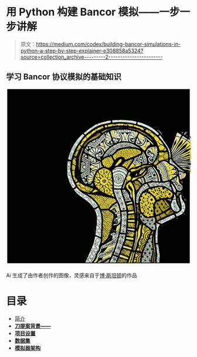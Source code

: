 # 用 Python 构建 Bancor 模拟——一步一步讲解

> 原文：<https://medium.com/codex/building-bancor-simulations-in-python-a-step-by-step-explainer-e308858a5324?source=collection_archive---------2----------------------->

## 学习 Bancor 协议模拟的基础知识

![](img/593c93f7ba0dd09d046142dba468fe54.png)

Ai 生成了由作者创作的图像，灵感来自于[博·斯坦顿](https://www.beaustanton.com)的作品

# 目录

*   [简介 ](#bb70)
*   [**刀提案背景——**](#991f)
*   [**项目设置**](#54d8)
*   [**数据集**](#79d6)
*   [**模拟器架构**](#02b1)